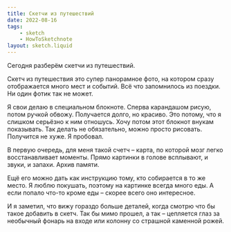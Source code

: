 ```yaml
---
title: Cкетчи из путешествий
date: 2022-08-16
tags:
    - sketch
    - HowToSketchnote
layout: sketch.liquid
---
```


Сегодня разберём скетчи из путешествий.

Скетч из путешествия это супер панорамное фото, на котором сразу отображается много мест и событий. Всё что запомнилось из поездки. Ни один фотик так не может.

Я свои делаю в специальном блокноте. Сперва карандашом рисую, потом ручкой обвожу. Получается долго, но красиво. Это потому, что я слишком серьёзно к ним отношусь. Хочу потом этот блокнот внукам показывать. Так делать не обязательно, можно просто рисовать. Получится не хуже. Я пробовал.

В первую очередь, для меня такой счетч – карта, по которой мозг легко восстанавливает моменты. Прямо картинки в голове всплывают, и звуки, и запахи. Архив памяти.

Ещё его можно дать как инструкцию тому, кто собирается в то же место. Я люблю покушать, поэтому на картинке всегда много еды. А если попало что-то кроме еды – скорее всего оно интересное.

И я заметил, что вижу гораздо больше деталей, когда смотрю что бы такое добавить в скетч. Так бы мимо прошел, а так – цепляется глаз за необычный фонарь на входе или колонну со страшной каменной рожей.
